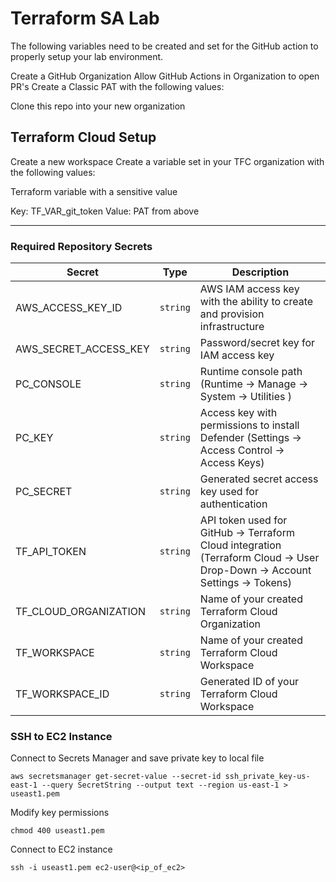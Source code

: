 # Terraform SA Lab


The following variables need to be created and set for the GitHub action to properly setup your lab environment.

Create a GitHub Organization
Allow GitHub Actions in Organization to open PR's
Create a Classic PAT with the following values:

Clone this repo into your new organization

## Terraform Cloud Setup

Create a new workspace
Create a variable set in your TFC organization with the following values:

Terraform variable with a sensitive value

Key: TF_VAR_git_token Value: PAT from above




----

### Required Repository Secrets

 | Secret |  Type  | Description |
 |--------|---------|-------------|
| AWS_ACCESS_KEY_ID | `string` | AWS IAM access key with the ability to create and provision infrastructure
| AWS_SECRET_ACCESS_KEY | `string` | Password/secret key for IAM access key
| PC_CONSOLE | `string` | Runtime console path (Runtime -> Manage -> System -> Utilities )
| PC_KEY | `string` | Access key with permissions to install Defender (Settings -> Access Control -> Access Keys)
| PC_SECRET | `string` | Generated secret access key used for authentication
| TF_API_TOKEN | `string` | API token used for GitHub -> Terraform Cloud integration (Terraform Cloud -> User Drop-Down -> Account Settings -> Tokens)
| TF_CLOUD_ORGANIZATION | `string` | Name of your created Terraform Cloud Organization
| TF_WORKSPACE | `string` | Name of your created Terraform Cloud Workspace
| TF_WORKSPACE_ID | `string` | Generated ID of your Terraform Cloud Workspace

### SSH to EC2 Instance

Connect to Secrets Manager and save private key to local file

```Shell
aws secretsmanager get-secret-value --secret-id ssh_private_key-us-east-1 --query SecretString --output text --region us-east-1 > useast1.pem
```

Modify key permissions

```Shell
chmod 400 useast1.pem 
```

Connect to EC2 instance

```Shell
ssh -i useast1.pem ec2-user@<ip_of_ec2>
```